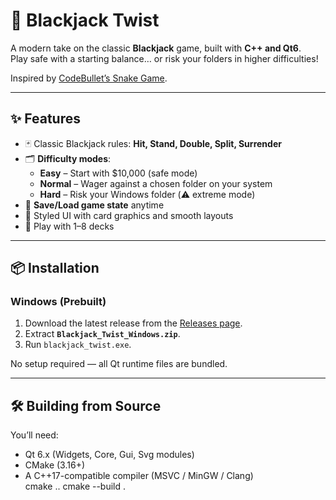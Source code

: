 # 🎴 Blackjack Twist  

A modern take on the classic **Blackjack** game, built with **C++ and Qt6**.  
Play safe with a starting balance… or risk your folders in higher difficulties!  

Inspired by [CodeBullet’s Snake Game](https://youtu.be/2YdPIB7wVFk).  

---

## ✨ Features
- 🃏 Classic Blackjack rules: **Hit, Stand, Double, Split, Surrender**  
- 🗂 **Difficulty modes**:  
  - **Easy** – Start with $10,000 (safe mode)  
  - **Normal** – Wager against a chosen folder on your system  
  - **Hard** – Risk your Windows folder (⚠️ extreme mode)  
- 💾 **Save/Load game state** anytime  
- 🎨 Styled UI with card graphics and smooth layouts  
- 🔀 Play with 1–8 decks  

---

## 📦 Installation
### Windows (Prebuilt)
1. Download the latest release from the [Releases page](../../releases).  
2. Extract **`Blackjack_Twist_Windows.zip`**.  
3. Run `blackjack_twist.exe`.  

No setup required — all Qt runtime files are bundled.  

---

## 🛠 Building from Source
You’ll need:
- Qt 6.x (Widgets, Core, Gui, Svg modules)  
- CMake (3.16+)  
- A C++17-compatible compiler (MSVC / MinGW / Clang)  
cmake ..
cmake --build .
